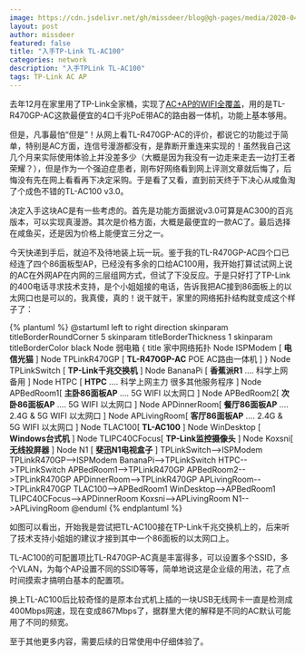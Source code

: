 ```yaml
---
image: https://cdn.jsdelivr.net/gh/missdeer/blog@gh-pages/media/2020-04-02/topo.svg
layout: post
author: missdeer
featured: false
title: "入手TP-Link TL-AC100"
categories: network
description: "入手TPLink TL-AC100"
tags: TP-Link AC AP
---
```


去年12月在家里用了TP-Link全家桶，实现了[AC+AP的WIFI全覆盖](../../../2019/12/ac+ap-at-home/)，用的是TL-R470GP-AC这款最便宜的4口千兆PoE带AC的路由器一体机，功能上基本够用。

但是，凡事最怕“但是”！从网上看TL-R470GP-AC的评价，都说它的功能过于简单，特别是AC方面，连信号漫游都没有，是靠断开重连来实现的！虽然我自己这几个月来实际使用体验上并没差多少（大概是因为我没有一边走来走去一边打王者荣耀？），但是作为一个强迫症患者，刚布好网络看到网上评测文章就后悔了，后悔没有先在网上看看再下决定采购。于是看了又看，直到前天终于下决心从咸鱼淘了个成色不错的TL-AC100 v3.0。

决定入手这块AC是有一些考虑的。首先是功能方面据说v3.0可算是AC300的百兆版本，可以实现真漫游。其次是价格方面，大概是最便宜的一款AC了。最后选择在咸鱼买，还是因为价格上能便宜三分之一。

今天快递到手后，就迫不及待地装上玩一玩。鉴于我的TL-R470GP-AC四个口已经连了四个86面板型AP，已经没有多余的口给AC100用，我开始打算试试网上说的AC在外网AP在内网的三层组网方式，但试了下没反应。于是只好打了TP-Link的400电话寻求技术支持，是个小姐姐接的电话，告诉我把AC接到86面板上的以太网口也是可以的，我真傻，真的！说干就干，家里的网络拓扑结构就变成这个样子了：

{% plantuml %}
@startuml
left to right direction
skinparam titleBorderRoundCorner 5
skinparam titleBorderThickness 1
skinparam titleBorderColor black
Node 弱电箱 {
title 家中网络拓扑
Node ISPModem [
<b>电信光猫</b>
]
Node TPLinkR470GP [
<b>TL-R470GP-AC</b>
POE AC路由一体机
]
}
Node TPLinkSwitch [
<b>TP-Link千兆交换机</b>
]
Node BananaPi [
<b>香蕉派R1</b>
....
科学上网备用
]
Node HTPC [
<b>HTPC</b>
....
科学上网主力
很多其他服务程序
]
Node APBedRoom1[
<b>主卧86面板AP</b>
....
5G WIFI
以太网口
]
Node APBedRoom2[
<b>次卧86面板AP</b>
....
5G WIFI
以太网口
]
Node APDinnerRoom[
<b>餐厅86面板AP</b>
....
2.4G & 5G WIFI
以太网口
]
Node APLivingRoom[
<b>客厅86面板AP</b>
....
2.4G & 5G WIFI
以太网口
]
Node TLAC100[
<b>TL-AC100</b>
]
Node WinDesktop [
<b>Windows台式机</b>
]
Node TLIPC40CFocus[
<b>TP-Link监控摄像头</b>
]
Node Koxsni[
<b>无线投屏器</b>
]
Node N1 [
<b>斐迅N1电视盒子</b>
]
TPLinkSwitch-->ISPModem
TPLinkR470GP-->ISPModem
BananaPi-->TPLinkSwitch
HTPC-->TPLinkSwitch
APBedRoom1-->TPLinkR470GP
APBedRoom2-->TPLinkR470GP
APDinnerRoom-->TPLinkR470GP
APLivingRoom-->TPLinkR470GP
TLAC100-->APBedRoom1
WinDesktop-->APBedRoom1
TLIPC40CFocus-->APDinnerRoom
Koxsni-->APLivingRoom
N1-->APLivingRoom
@enduml
{% endplantuml %}

如图可以看出，开始我是尝试把TL-AC100接在TP-Link千兆交换机上的，后来听了技术支持小姐姐的建议才接到其中一个86面板的以太网口上。

TL-AC100的可配置项比TL-R470GP-AC真是丰富得多，可以设置多个SSID，多个VLAN，为每个AP设置不同的SSID等等，简单地说这是企业级的用法，花了点时间摸索才搞明白基本的配置项。

换上TL-AC100后比较奇怪的是原本台式机上插的一块USB无线网卡一直是检测成400Mbps网速，现在变成867Mbps了，据群里大佬的解释是不同的AC默认可能用了不同的频宽。

至于其他更多内容，需要后续的日常使用中仔细体验了。